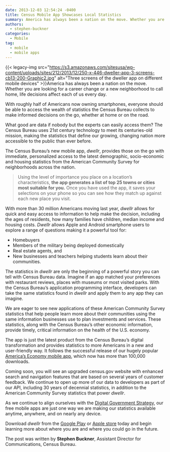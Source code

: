 ```yaml
---
date: 2013-12-03 12:54:24 -0400
title: Census Mobile App Showcases Local Statistics
summary: America has always been a nation on the move. Whether you are looking for a career change or a new neighborhood to call home, life decisions affect each of us every day. With roughly half of Americans now owning smartphones, everyone should
authors:
  - stephen-buckner
categories:
  - Mobile
tag:
  - mobile
  - mobile apps
---
```


{{< legacy-img src="https://s3.amazonaws.com/sitesusa/wp-content/uploads/sites/212/2013/12/250-x-446-dweller-app-3-screens-cb13-200-Graphic2.jpg" alt="Three screens of the dweller app on different mobile devices" >}}America has always been a nation on the move. Whether you are looking for a career change or a new neighborhood to call home, life decisions affect each of us every day.

With roughly half of Americans now owning smartphones, everyone should be able to access the wealth of statistics the Census Bureau collects to make informed decisions on the go, whether at home or on the road.

What good are data if nobody but the experts can easily access them? The Census Bureau uses 21st century technology to meet its centuries-old mission, making the statistics that define our growing, changing nation more accessible to the public than ever before.

The Census Bureau’s new mobile app, _dwellr_, provides those on the go with immediate, personalized access to the latest demographic, socio-economic and housing statistics from the American Community Survey for neighborhoods across the nation.

> Using the level of importance you place on a location’s characteristics, **the app generates a list of top 25 towns or cities most suitable for you.** Once you have used the app, it saves your selections on your phone so you can see how they match up against each new place you visit.

With more than 30 million Americans moving last year, _dwellr_ allows for quick and easy access to information to help make the decision, including the ages of residents, how many families have children, median income and housing costs. _Dwellr_ allows Apple and Android smartphone users to explore a range of questions making it a powerful tool for:

  * Homebuyers
  * Members of the military being deployed domestically
  * Real estate agents, and
  * New businesses and teachers helping students learn about their communities.

The statistics in _dwellr_ are only the beginning of a powerful story you can tell with Census Bureau data. Imagine if an app matched your preferences with restaurant reviews, places with museums or most visited parks. With the Census Bureau’s application programming interface, developers can take the same statistics found in _dwellr_ and apply them to any app they can imagine.

We are eager to see new applications of these American Community Survey statistics that help people learn more about their communities using the same information businesses use to plan investments and services. These statistics, along with the Census Bureau’s other economic information, provide timely, critical information on the health of the U.S. economy.

The app is just the latest product from the Census Bureau’s digital transformation and provides statistics to more Americans in a new and user-friendly way. It follows the successful release of our hugely popular [America’s Economy mobile app](http://www.census.gov/mobile/economy/), which now has more than 100,000 downloads.

Coming soon, you will see an upgraded census.gov website with enhanced search and navigation features that are based on several years of customer feedback. We continue to open up more of our data to developers as part of our API, including 30 years of decennial statistics, in addition to the American Community Survey statistics that power _dwellr_.

As we continue to align ourselves with the <a href="http://www.whitehouse.gov/sites/default/files/omb/egov/digital-government/digital-government-strategy.pdf" target="_blank">Digital Government Strategy</a>, our free mobile apps are just one way we are making our statistics available anytime, anywhere, and on nearly any device.

Download _dwellr_ from the [Google Play](https://play.google.com/store/apps/details?id=air.gov.census.phone.dwellr) or [Apple store](https://itunes.apple.com/us/app/dwellr/id744395884?mt=8) today and begin learning more about where you are and where you could go in the future.

The post was written by **Stephen Buckner**, Assistant Director for Communications, Census Bureau.